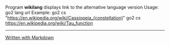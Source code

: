 Program **wikilang** displays link to the alternative language version
	Usage:
	go2 lang url
	Example:
	go2 cs "https://en.wikipedia.org/wiki/Cassiopeia_(constellation)" 
	go2 cs https://en.wikipedia.org/wiki/Tau_function 

---
[Written with Markdown](https://www.markdownguide.org/basic-syntax/)